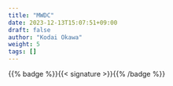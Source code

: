 ```yaml
---
title: "MWDC"
date: 2023-12-13T15:07:51+09:00
draft: false
author: "Kodai Okawa"
weight: 5
tags: []
---
```


{{% badge %}}{{< signature >}}{{% /badge %}}
